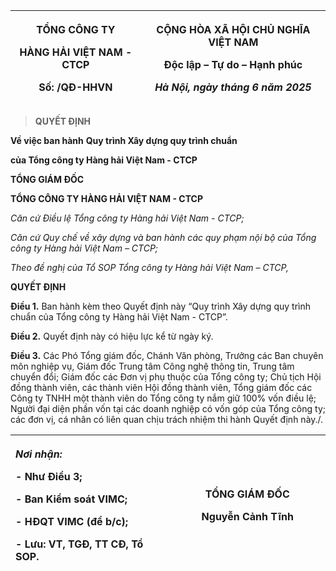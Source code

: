 <table>
<colgroup>
<col style="width: 41%" />
<col style="width: 58%" />
</colgroup>
<thead>
<tr>
<th style="text-align: center;"><p><strong>TỔNG CÔNG TY</strong></p>
<p><strong>HÀNG HẢI VIỆT NAM - CTCP</strong></p>
<p>Số: /QĐ-HHVN</p></th>
<th style="text-align: center;"><p><strong>CỘNG HÒA XÃ HỘI CHỦ NGHĨA
VIỆT NAM</strong></p>
<p><strong>Độc lập – Tự do – Hạnh phúc</strong></p>
<p><em>Hà Nội, ngày tháng 6 năm 2025</em></p></th>
</tr>
</thead>
<tbody>
</tbody>
</table>

> **QUYẾT ĐỊNH**

**Về việc ban hành** **Quy trình Xây dựng quy trình chuẩn**

**của Tổng công ty Hàng hải Việt Nam - CTCP**

**TỔNG GIÁM ĐỐC**

**TỔNG CÔNG TY HÀNG HẢI VIỆT NAM - CTCP**

*Căn cứ Điều lệ Tổng công ty Hàng hải Việt Nam - CTCP;*

*Căn cứ Quy chế về xây dựng và ban hành các quy phạm nội bộ của Tổng
công ty Hàng hải Việt Nam – CTCP;*

*Theo đề nghị của Tổ SOP Tổng công ty Hàng hải Việt Nam – CTCP,*

**QUYẾT ĐỊNH**

**Điều 1.** Ban hành kèm theo Quyết định này “Quy trình Xây dựng quy
trình chuẩn của Tổng công ty Hàng hải Việt Nam - CTCP”.

**Điều 2.** Quyết định này có hiệu lực kể từ ngày ký.

**Điều 3.** Các Phó Tổng giám đốc, Chánh Văn phòng, Trưởng các Ban
chuyên môn nghiệp vụ, Giám đốc Trung tâm Công nghệ thông tin, Trung tâm
chuyển đổi; Giám đốc các Đơn vị phụ thuộc của Tổng công ty; Chủ tịch Hội
đồng thành viên, các thành viên Hội đồng thành viên, Tổng giám đốc các
Công ty TNHH một thành viên do Tổng công ty nắm giữ 100% vốn điều lệ;
Người đại diện phần vốn tại các doanh nghiệp có vốn góp của Tổng công
ty; các đơn vị, cá nhân có liên quan chịu trách nhiệm thi hành Quyết
định này./.

<table>
<colgroup>
<col style="width: 50%" />
<col style="width: 49%" />
</colgroup>
<thead>
<tr>
<th style="text-align: left;"><p><em><strong>Nơi nhận:</strong></em></p>
<p><strong>-</strong> Như Điều 3;</p>
<p>- Ban Kiểm soát VIMC;</p>
<p>- HĐQT VIMC (để b/c);</p>
<p>- Lưu: VT, TGĐ, TT CĐ, Tổ SOP.</p></th>
<th style="text-align: center;"><p><strong>TỔNG GIÁM ĐỐC</strong></p>
<p><strong>Nguyễn Cảnh Tĩnh</strong></p></th>
</tr>
</thead>
<tbody>
</tbody>
</table>
